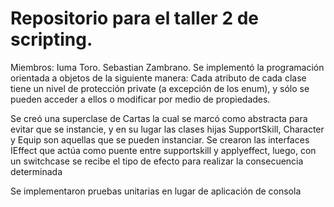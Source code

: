 # Repositorio para el taller 2 de scripting.
Miembros:
Iuma Toro.
Sebastian Zambrano.
Se implementó la programación orientada a objetos de la siguiente manera:
Cada atributo de cada clase tiene un nivel de protección private (a excepción de los enum), y sólo se pueden acceder a ellos o modificar por medio de propiedades.

Se creó una superclase de Cartas la cual se marcó como abstracta para evitar que se instancie, y en su lugar las clases hijas SupportSkill, Character y Equip son aquellas que se pueden instanciar.
Se crearon las interfaces IEffect que actúa como puente entre supportskill y applyeffect, luego, con un switchcase se recibe el tipo de efecto para realizar la consecuencia determinada 

Se implementaron pruebas unitarias en lugar de aplicación de consola
